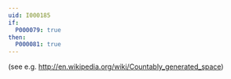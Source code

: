 ```yaml
---
uid: I000185
if:
  P000079: true
then:
  P000081: true
---
```


(see e.g. http://en.wikipedia.org/wiki/Countably_generated_space)

